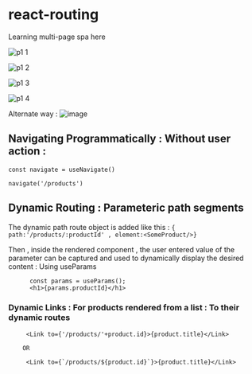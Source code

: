 # react-routing
Learning multi-page spa here

![p1 1](https://user-images.githubusercontent.com/78524327/214622317-94dfad86-b747-4ba1-8707-ff46970f4cd5.png)

![p1 2](https://user-images.githubusercontent.com/78524327/214622207-cff8bffd-f572-4906-89c6-3c11d45af3c2.png)

![p1 3](https://user-images.githubusercontent.com/78524327/214622168-cdce79af-06e3-45a7-8363-119de283126e.png)

![p1 4](https://user-images.githubusercontent.com/78524327/214622068-91096348-76e9-4d6b-9d9f-d1c570414ab4.png)

Alternate way : 
![image](https://user-images.githubusercontent.com/78524327/214656274-214f28e4-8051-40fc-b7d3-0b1b64cb8388.png)


## Navigating Programmatically : Without user action : 

`const navigate = useNavigate()`

`navigate('/products')`

## Dynamic Routing : Parameteric path segments

The dynamic path route object is added like this : 
```{ path:'/products/:productId' , element:<SomeProduct/>}```

Then , inside the rendered component , the user entered value of the parameter can be captured and used to dynamically display
the desired content : Using useParams
```
      const params = useParams();
      <h1>{params.productId}</h1>
```
### Dynamic Links : For products rendered from a list : To their dynamic routes

```
     <Link to={'/products/'+product.id}>{product.title}</Link>
    
    OR
     
     <Link to={`/products/${product.id}`}>{product.title}</Link>
```




